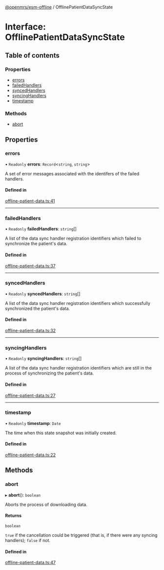 [@openmrs/esm-offline](../API.md) / OfflinePatientDataSyncState

# Interface: OfflinePatientDataSyncState

## Table of contents

### Properties

- [errors](OfflinePatientDataSyncState.md#errors)
- [failedHandlers](OfflinePatientDataSyncState.md#failedhandlers)
- [syncedHandlers](OfflinePatientDataSyncState.md#syncedhandlers)
- [syncingHandlers](OfflinePatientDataSyncState.md#syncinghandlers)
- [timestamp](OfflinePatientDataSyncState.md#timestamp)

### Methods

- [abort](OfflinePatientDataSyncState.md#abort)

## Properties

### errors

• `Readonly` **errors**: `Record`<`string`, `string`\>

A set of error messages associated with the identifers of the failed handlers.

#### Defined in

[offline-patient-data.ts:41](https://github.com/openmrs/openmrs-esm-core/blob/master/packages/framework/esm-offline/src/offline-patient-data.ts#L41)

___

### failedHandlers

• `Readonly` **failedHandlers**: `string`[]

A list of the data sync handler registration identifiers which failed to synchronize the
patient's data.

#### Defined in

[offline-patient-data.ts:37](https://github.com/openmrs/openmrs-esm-core/blob/master/packages/framework/esm-offline/src/offline-patient-data.ts#L37)

___

### syncedHandlers

• `Readonly` **syncedHandlers**: `string`[]

A list of the data sync handler registration identifiers which successfully synchronized the
patient's data.

#### Defined in

[offline-patient-data.ts:32](https://github.com/openmrs/openmrs-esm-core/blob/master/packages/framework/esm-offline/src/offline-patient-data.ts#L32)

___

### syncingHandlers

• `Readonly` **syncingHandlers**: `string`[]

A list of the data sync handler registration identifiers which are still in the process
of synchronizing the patient's data.

#### Defined in

[offline-patient-data.ts:27](https://github.com/openmrs/openmrs-esm-core/blob/master/packages/framework/esm-offline/src/offline-patient-data.ts#L27)

___

### timestamp

• `Readonly` **timestamp**: `Date`

The time when this state snapshot was initially created.

#### Defined in

[offline-patient-data.ts:22](https://github.com/openmrs/openmrs-esm-core/blob/master/packages/framework/esm-offline/src/offline-patient-data.ts#L22)

## Methods

### abort

▸ **abort**(): `boolean`

Aborts the process of downloading data.

#### Returns

`boolean`

`true` if the cancellation could be triggered (that is, if there were any syncing handlers);
  `false` if not.

#### Defined in

[offline-patient-data.ts:47](https://github.com/openmrs/openmrs-esm-core/blob/master/packages/framework/esm-offline/src/offline-patient-data.ts#L47)
